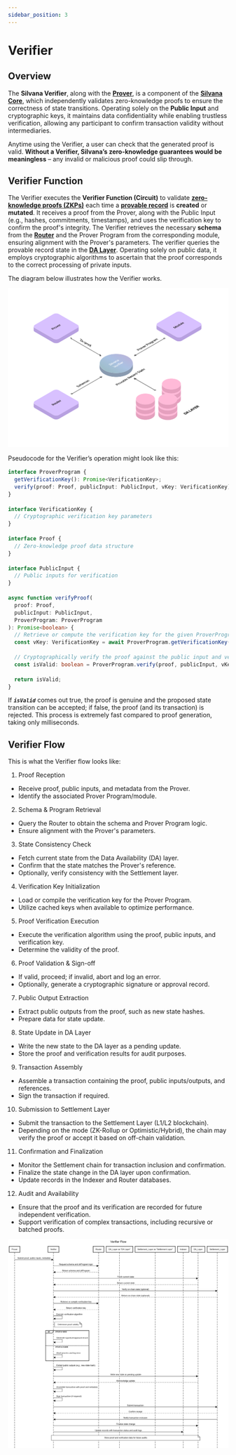 ```yaml
---
sidebar_position: 3
---
```


# Verifier

## Overview

​The **Silvana Verifier**, along with the [**Prover**](/Documentation/architecture/silvana-core/prover), is a component of the [**Silvana Core**](/Documentation/architecture/silvana-core/), which independently validates zero-knowledge proofs to ensure the correctness of state transitions. Operating solely on the **Public Input** and cryptographic keys, it maintains data confidentiality while enabling trustless verification, allowing any participant to confirm transaction validity without intermediaries.​

Anytime using the Verifier, a user can check that the generated proof is valid. **Without a Verifier, Silvana’s zero-knowledge guarantees would be meaningless** – any invalid or malicious proof could slip through.

## Verifier Function

​The Verifier executes the **Verifier Function (Circuit)** to validate [**zero-knowledge proofs (ZKPs)**](/Documentation/key-concepts/zk-proofs) each time a [**provable record**](/Documentation/key-concepts/provable-records) is **created** or **mutated**. It receives a proof from the Prover, along with the Public Input (e.g., hashes, commitments, timestamps), and uses the verification key to confirm the proof's integrity. The Verifier retrieves the necessary **schema** from the [**Router**](/Documentation/architecture/silvana-core/router) and the Prover Program from the corresponding module, ensuring alignment with the Prover's parameters. The verifier queries the provable record state in the [**DA Layer**](/Documentation/architecture/Layers/data-availability-layer). Operating solely on public data, it employs cryptographic algorithms to ascertain that the proof corresponds to the correct processing of private inputs.

The diagram below illustrates how the Verifier works.

![Verifier Circuit](../img/verifier-circuit.png)

Pseudocode for the Verifier’s operation might look like this:

```typescript
interface ProverProgram {
  getVerificationKey(): Promise<VerificationKey>;
  verify(proof: Proof, publicInput: PublicInput, vKey: VerificationKey): boolean;
}

interface VerificationKey {
  // Cryptographic verification key parameters
}

interface Proof {
  // Zero-knowledge proof data structure
}

interface PublicInput {
  // Public inputs for verification
}

async function verifyProof(
  proof: Proof,
  publicInput: PublicInput, 
  ProverProgram: ProverProgram
): Promise<boolean> {
  // Retrieve or compute the verification key for the given ProverProgram
  const vKey: VerificationKey = await ProverProgram.getVerificationKey();
  
  // Cryptographically verify the proof against the public input and verification key
  const isValid: boolean = ProverProgram.verify(proof, publicInput, vKey);
  
  return isValid;
}
```

If **_`isValid`_** comes out true, the proof is genuine and the proposed state transition can be accepted; if false, the proof (and its transaction) is rejected. This process is extremely fast compared to proof generation, taking only milliseconds.

## Verifier Flow

This is what the Verifier flow looks like:

1. Proof Reception

* Receive proof, public inputs, and metadata from the Prover.
* Identify the associated Prover Program/module.​

2. Schema & Program Retrieval
* Query the Router to obtain the schema and Prover Program logic.
* Ensure alignment with the Prover's parameters.

3. State Consistency Check
* Fetch current state from the Data Availability (DA) layer.
* Confirm that the state matches the Prover's reference.
* Optionally, verify consistency with the Settlement layer.​

4. Verification Key Initialization
* Load or compile the verification key for the Prover Program.
* Utilize cached keys when available to optimize performance.​

5. Proof Verification Execution
* Execute the verification algorithm using the proof, public inputs, and verification key.
* Determine the validity of the proof.​

6. Proof Validation & Sign-off

* If valid, proceed; if invalid, abort and log an error.
* Optionally, generate a cryptographic signature or approval record.​

7. Public Output Extraction

* Extract public outputs from the proof, such as new state hashes.
* Prepare data for state update.​

8. State Update in DA Layer
* Write the new state to the DA layer as a pending update.
* Store the proof and verification results for audit purposes.​

9. Transaction Assembly
* Assemble a transaction containing the proof, public inputs/outputs, and references.
* Sign the transaction if required.​

10. Submission to Settlement Layer
* Submit the transaction to the Settlement Layer (L1/L2 blockchain).
* Depending on the mode (ZK-Rollup or Optimistic/Hybrid), the chain may verify the proof or accept it based on off-chain validation.

11. Confirmation and Finalization
* Monitor the Settlement chain for transaction inclusion and confirmation.
* Finalize the state change in the DA layer upon confirmation.
* Update records in the Indexer and Router databases.

12. Audit and Availability
* Ensure that the proof and its verification are recorded for future independent verification.
* Support verification of complex transactions, including recursive or batched proofs.

![Verifier Circuit](../img/verifier-flow.png)